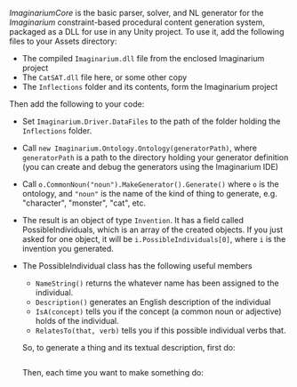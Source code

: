 *ImaginariumCore* is the basic parser, solver, and NL generator for the *Imaginarium*
constraint-based procedural content generation system, packaged as a DLL for use in
any Unity project.  To use it, add the following files to your Assets directory:

* The compiled `Imaginarium.dll` file from the enclosed Imaginarium project
* The `CatSAT.dll` file here, or some other copy
* The `Inflections` folder and its contents, form the Imaginarium project

Then add the following to your code:

* Set `Imaginarium.Driver.DataFiles` to the path of the folder holding the `Inflections` folder.
* Call `new Imaginarium.Ontology.Ontology(generatorPath)`, where `generatorPath`
  is a path to the directory holding your generator definition (you can create and debug the 
  generators using the Imaginarium IDE)
* Call `o.CommonNoun("noun").MakeGenerator().Generate()` where `o` is the ontology, and
  `"noun"` is the name of the kind of thing to generate, e.g. "character", "monster", "cat", etc.
* The result is an object of type `Invention`.  It has a field called PossibleIndividuals, which is
  an array of the created objects.  If you just asked for one object, it will be `i.PossibleIndividuals[0]`,
  where `i` is the invention you generated.
* The PossibleIndividual class has the following useful members
   * `NameString()` returns the whatever name has been assigned to the individual.
   * `Description()` generates an English description of the individual
   * `IsA(concept)` tells you if the concept (a common noun or adjective) holds of
      the individual.
   * `RelatesTo(that, verb)` tells you if this possible individual verbs that.

   So, to generate a thing and its textual description, first do:

   ```Ontology Ont = new Ontology(path);
   ```

   Then, each time you want to make something do:

   ```Ont.CommonNoun("noun").MakeGenerator().Generate().PossibleIndividuals[0].Description()
   ```
